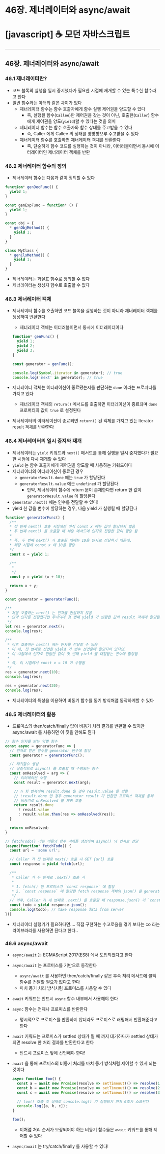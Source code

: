 # 46장. 제너레이터와 async/await

# [javascript] ☕ 모던 자바스크립트

---

## 46장. 제너레이터와 async/await

### 46.1 제너레이터란?

- 코드 블록의 실행을 일시 중지했다가 필요한 시점에 재개할 수 있는 특수한 함수라고 한다
- 일반 함수와는 아래와 같은 차이가 있다
    - 제너레이터 함수는 함수 호출자에게 함수 실행 제어권을 양도할 수 있다
        - 즉, 실행될 함수(`Callee`)만 제어권을 갖는 것이 아닌, 호출한(`Caller`) 함수에게 제어권을 양도(`yield`)할 수 있다는 것을 의미
    - 제너레이터 함수는 함수 호출자와 함수 상태를 주고받을 수 있다
        - 즉, Caller 에게 Callee 의 상태를 양방향으루 주고받을 수 있다
    - 제너레이터 함수를 호출하면 제너레이터 객체를 반환한다
        - 즉, 단순하게 함수 코드를 실행하는 것이 아니라, 이터러블이면서 동시에 이터레이터인 제너레이터 객체를 반환

### 46.2 제너레이터 함수의 정의

- 제너레이터 함수는 다음과 같이 정의할 수 있다

```jsx
function* genDecFunc() {
  yield 1;
}

const genExpFunc = function* () {
  yield 1;
}

const obj = {
  * genObjMethod() {
    yield 1;
  }
}

class MyClass {
  * genClsMethod() {
    yield 1;
  }
}
```

- 제너레이터는 화살표 함수로 정의할 수 없다
- 제너레이터는 생성자 함수로 호출할 수 없다

### 46.3 제너레이터 객체

- 제너레이터 함수를 호출하면 코드 블록을 실행하는 것이 아니라 제너레이터 객체를 생성하여 반환한다
    - 제너레이터 객체는 이터러블이면서 동시에 이터레이터이다
    
    ```jsx
    function* genFunc() {
      yield 1;
      yield 2;
      yield 3;
    }
    
    const generator = genFunc();
    
    console.log(Symbol.iterator in generator); // true
    console.log('next' in generator); // true
    ```
    
- 제너레이터 객체는 이터레이션이 종료됐는지를 판단하는 `done` 이라는 프로퍼티를 가지고 있다
    - 제너레이터 객체의 `return()` 메서드를 호출하면 이터레이션이 종료되며 `done` 프로퍼티의 값이 `true` 로 설정된다
- 제너레이터의 이터레이션이 종료되면 `return()` 된 객체를 가지고 있는 Iterator result 객체를 반환한다

### 46.4 제너레이터의 일시 중지와 재개

- 제너레이터는 `yield` 키워드와 `next()` 메서드를 통해 실행을 일시 중지했다가 필요한 시점에 다시 재개할 수 있다
- `yield` 는 함수 호출자에게 제어권을 양도할 때 사용하는 키워드이다
- 제너레이터의 이터레이션이 종료된 경우
    - `generatorResult.done` 에는 `true` 가 할당된다
    - `generatorResult.value` 에는 `undefined` 가 할당된다
        - 만약, 제너레이터 함수에 return 문이 존재한다면 return 한 값이 `generatorResult.value` 에 할당된다
- `generator.next()` 에는 인수를 전달할 수 있다!
- yield 한 값을 변수에 할당하는 경우, 다음 yield 가 실행될 때 할당된다

```jsx
function* generatorFunc() {
  /**
  * 첫 번째 next() 호출 시점에선 아직 const x 에는 값이 할당되지 않음
  * 두 번째 next() 를 호출할 때 해당 메서드에 인자로 전달한 값이 할당 됨
  * 
  * 즉, 두 번째 next() 가 호출될 때에는 10을 인자로 전달하기 때문에,
  * 해당 시점에 const x 에 10을 할당
  */
  const x = yield 1;

  /**
   *  
   */
  const y = yield (x + 10);

  return x + y;
}

const generator = generatorFunc();

/**
 * 처음 호출하는 next() 는 인자를 전달하지 않음
 * 만약 인자를 전달했다면 무시되며 첫 번째 yield 가 반환한 값이 result 객체에 할당됨
 */
let res = generator.next();
console.log(res);

/**
 * 이후 호출하는 next() 에는 인자를 전달할 수 있음
 * 이 때, 첫 번째로 선언한 yield 가 변수 선언문에 할당되어 있다면,
 * 이 시점에서 인자로 전달한 값이 첫 번째 yield 를 대입받는 변수에 할당됨
 * 
 * 즉, 이 시점에서 const x = 10 이 수행됨
 */
res = generator.next(10);
console.log(res);

res = generator.next(20);
console.log(res);
```

- 제너레이터의 특성을 이용하여 비동기 함수를 동기 방식처럼 동작하게할 수 있다

### 46.5 제너레이터의 활용

- 프로미스의 then/catch/finally 없이 비동기 처리 결과를 반환할 수 있지만 async/await 를 사용하면 이 짓을 안해도 된다

```jsx
// 함수 인자를 받는 익명 함수
const async = generatorFunc => {
  // 인자로 받은 함수를 generator 변수에 할당
  const generator = generatorFunc();

  // 재귀함수 생성
  // 실질적으로 async() 를 호출할 때 수행되는 함수
  const onResolved = arg => {
    // 이터레이션 수행
    const result = generator.next(arg);

    // n 회 반복하며 result.done 일 경우 result.value 를 반환
    // !result.done 인 경우 generator result 가 반환한 프로미스 객체를 통해
    // 비동기로 onResolved 를 재귀 호출
    return result.done
      ? result.value
      : result.value.then(res => onResolved(res));
  }

  return onResolved;
}

// fetchTodo() 라는 이름의 함수 객체를 생성하여 async() 의 인자로 전달
(async(function* fetchTodo() {
  const url = 'some url';

  // Caller 가 첫 번째로 next() 호출 시 GET {url} 호출
  const response = yield fetch(url);

  /**
   * Caller 가 두 번째로 .next() 호출 시
   * 
   * 1. fetch() 된 프로미스가 `const response` 에 할당
   * 2. `const response` 에 할당한 fetch response 객체의 json() 을 generator result 로 반환
   */
  // 이후, Caller 가 세 번째로 .next() 를 호출할 때 response.json() 이 `const todo` 에 할당되며 이터레이션 종료
  const todo = yield response.json();
  console.log(todo); // take response data from server
}))
```

- 제너레이터 실행기가 필요하다면…. 직접 구현하는 수고로움을 겪기 보다는 co 라는 라이브러리를 사용하면 된다고 한다..

### 46.6 async/await

- `async/await` 는 ECMAScript 2017(ES8) 에서 도입되었다고 한다
- `async/await` 는 프로미스를 기반으로 동작한다
    - `async/await` 를 사용하면 then/catch/finally 같은 후속 처리 메서드에 콜백 함수를 전달할 필요가 없다고 한다
    - 마치 동기 처리 방식처럼 프로미스를 사용할 수 있다
- `await` 키워드는 반드시 `async` 함수 내부에서 사용해야 한다
- `async` 함수는 언제나 프로미스를 반환한다
    - 명시적으로 프로미스를 반환하지 않더라도 프로미스로 래핑해서 반환해준다고 한다
- `await` 키워드는 프로미스가 settled 상태가 될 때 까지 대기하다가 settled 상태가 되면 resolve 한 처리 결과를 반환한다고 한다
    - 반드시 프로미스 앞에 선언해야 한다!
- `await` 을 통해 프로미스의 비동기 처리를 마치 동기 방식처럼 제어할 수 있게 되는 것이다
    
    ```jsx
    async function foo() {
      const a = await new Promise(resolve => setTimeout(() => resolve(1), 3000));
      const b = await new Promise(resolve => setTimeout(() => resolve(2), 2000));
      const c = await new Promise(resolve => setTimeout(() => resolve(3), 1000));
    
      // foo() 호출 후 실제로 console.log() 가 실행되기 까지 6초가 소요된다
      console.log([a, b, c]);
    }
    
    foo();
    ```
    
    - 이처럼 처리 순서가 보장되어야 하는 비동기 함수들은 `await` 키워드를 통해 제어할 수 있다
- `async/await` 는 try/catch/finally 를 사용할 수 있다!